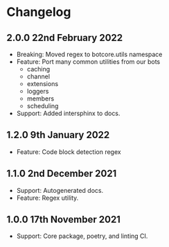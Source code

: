 # Changelog

## 2.0.0 22nd February 2022
- Breaking: Moved regex to botcore.utils namespace
- Feature: Port many common utilities from our bots
    - caching
    - channel
    - extensions
    - loggers
    - members
    - scheduling
- Support: Added intersphinx to docs.

## 1.2.0 9th January 2022
- Feature: Code block detection regex

## 1.1.0 2nd December 2021
- Support: Autogenerated docs.
- Feature: Regex utility.


## 1.0.0 17th November 2021
- Support: Core package, poetry, and linting CI.
